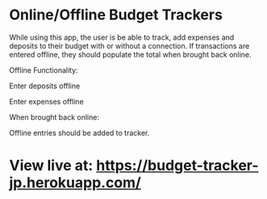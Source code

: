 # Online/Offline Budget Trackers

While using this app, the user is be able to track, add expenses and deposits to their budget with or without a connection. If  transactions are entered offline, they should populate the total when brought back online.

Offline Functionality:

Enter deposits offline

Enter expenses offline

When brought back online:

Offline entries should be added to tracker.

# View live at: https://budget-tracker-jp.herokuapp.com/

